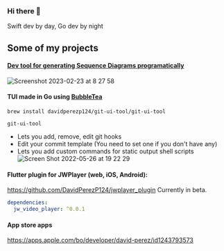 ### Hi there 👋

Swift dev by day, Go dev by night

## Some of my projects

#### [Dev tool for generating Sequence Diagrams programatically](https://github.com/DavidPerezP124/Sequence_Diagram_Tool)

![Screenshot 2023-02-23 at 8 27 58](https://user-images.githubusercontent.com/32963483/220948780-b77d91b2-c6e4-4ab6-94b2-2d8018ffe91b.png)

#### TUI made in Go using [BubbleTea](https://github.com/charmbracelet/bubbletea)
``` console
brew install davidperezp124/git-ui-tool/git-ui-tool
```
``` console
git-ui-tool
```
- Lets you add, remove, edit git hooks
- Edit your commit template (You need to set one if you don't have any)
- Lets you add custom commands for static output shell scripts
![Screen Shot 2022-05-26 at 19 22 29](https://user-images.githubusercontent.com/32963483/170614106-a0e0e512-8ee8-4994-85d4-beb148d748b5.png)


#### Flutter plugin for JWPlayer (web, iOS, Android):

https://github.com/DavidPerezP124/jwplayer_plugin
Currently in beta.

```yaml
dependencies:
  jw_video_player: ^0.0.1
```

#### App store apps

https://apps.apple.com/bo/developer/david-perez/id1243793573
